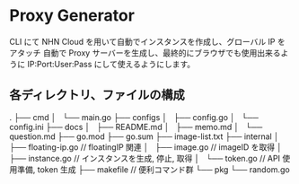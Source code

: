 # Proxy Generator

CLI にて NHN Cloud を用いて自動でインスタンスを作成し、グローバル IP をアタッチ
自動で Proxy サーバーを生成し、最終的にブラウザでも使用出来るように IP:Port:User:Pass にして使えるようにします。

## 各ディレクトリ、ファイルの構成

.
├── cmd
│   └── main.go
├── configs
│   ├── config.go
│   └── config.ini
├── docs
│   ├── README.md
│   ├── memo.md
│   └── question.md
├── go.mod
├── go.sum
├── image-list.txt
├── internal
│   ├── floating-ip.go // floatingIP 関連
│   ├── image.go // imageID を取得
│   ├── instance.go // インスタンスを生成, 停止, 取得
│   └── token.go // API 使用準備, token 生成
├── makefile // 便利コマンド群
└── pkg
└── random.go
